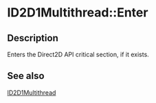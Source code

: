 # ID2D1Multithread::Enter

## Description

Enters the Direct2D API critical section, if it exists.

## See also

[ID2D1Multithread](https://learn.microsoft.com/windows/desktop/api/d2d1_1/nn-d2d1_1-id2d1multithread)